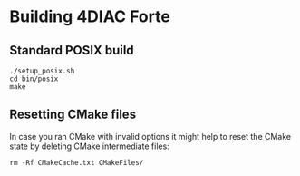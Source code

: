 # Building 4DIAC Forte

## Standard POSIX build

    ./setup_posix.sh
    cd bin/posix
    make

## Resetting CMake files

In case you ran CMake with invalid options it might help
to reset the CMake state by deleting CMake intermediate
files:

    rm -Rf CMakeCache.txt CMakeFiles/

